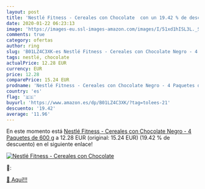 ```yaml
---
layout: post
title: 'Nestlé Fitness - Cereales con Chocolate  con un 19.42 % de descuento'
date: 2020-01-22 06:23:13
image: 'https://images-eu.ssl-images-amazon.com/images/I/51xd1hISL3L._SL200_.jpg'
comments: true
category: ofertas
author: ring
slug: 'B01LZ4C3XK-es Nestlé Fitness - Cereales con Chocolate Negro - 4 Paquetes...'
tags: nestlé, chocolate
actualPrice: 12.28 EUR
currency: EUR
price: 12.28
comparePrice: 15.24 EUR
prodname: 'Nestlé Fitness - Cereales con Chocolate Negro - 4 Paquetes de 600 g'
country: 'es'
flag: '🇪🇸'
buyurl: 'https://www.amazon.es/dp/B01LZ4C3XK/?tag=tolees-21'
descuento: '19.42'
average: '11.96'
---
```


En este momento está [Nestlé Fitness - Cereales con Chocolate Negro - 4 Paquetes de 600 g](https://www.amazon.es/dp/B01LZ4C3XK/?tag=tolees-21) a 12.28 EUR (original: 15.24 EUR) (19.42 %  de descuento) en el siguiente enlace!

[![Nestlé Fitness - Cereales con Chocolate ](https://images-eu.ssl-images-amazon.com/images/I/51xd1hISL3L._SL200_.jpg)](https://www.amazon.es/dp/B01LZ4C3XK/?tag=tolees-21)

🔎:


[🛒 Aquí!!!](https://www.amazon.es/dp/B01LZ4C3XK/?tag=tolees-21)
